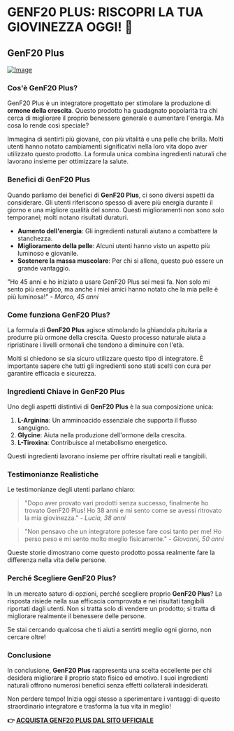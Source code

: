 # GENF20 PLUS: RISCOPRI LA TUA GIOVINEZZA OGGI! 🌟

## GenF20 Plus

[![Image](https://www2.sellhealth.com/21/GenF20Plus_WebBanner_300x250_V1.jpg)](https://gchaffi.com/M6Yp7IQZ)

### Cos'è GenF20 Plus?

GenF20 Plus è un integratore progettato per stimolare la produzione di **ormone della crescita**. Questo prodotto ha guadagnato popolarità tra chi cerca di migliorare il proprio benessere generale e aumentare l'energia. Ma cosa lo rende così speciale? 

Immagina di sentirti più giovane, con più vitalità e una pelle che brilla. Molti utenti hanno notato cambiamenti significativi nella loro vita dopo aver utilizzato questo prodotto. La formula unica combina ingredienti naturali che lavorano insieme per ottimizzare la salute.

### Benefici di GenF20 Plus

Quando parliamo dei benefici di **GenF20 Plus**, ci sono diversi aspetti da considerare. Gli utenti riferiscono spesso di avere più energia durante il giorno e una migliore qualità del sonno. Questi miglioramenti non sono solo temporanei; molti notano risultati duraturi.

- **Aumento dell'energia**: Gli ingredienti naturali aiutano a combattere la stanchezza.
- **Miglioramento della pelle**: Alcuni utenti hanno visto un aspetto più luminoso e giovanile.
- **Sostenere la massa muscolare**: Per chi si allena, questo può essere un grande vantaggio.

"Ho 45 anni e ho iniziato a usare GenF20 Plus sei mesi fa. Non solo mi sento più energico, ma anche i miei amici hanno notato che la mia pelle è più luminosa!" - *Marco, 45 anni*

### Come funziona GenF20 Plus?

La formula di **GenF20 Plus** agisce stimolando la ghiandola pituitaria a produrre più ormone della crescita. Questo processo naturale aiuta a ripristinare i livelli ormonali che tendono a diminuire con l'età. 

Molti si chiedono se sia sicuro utilizzare questo tipo di integratore. È importante sapere che tutti gli ingredienti sono stati scelti con cura per garantire efficacia e sicurezza.

### Ingredienti Chiave in GenF20 Plus

Uno degli aspetti distintivi di **GenF20 Plus** è la sua composizione unica:

1. **L-Arginina**: Un amminoacido essenziale che supporta il flusso sanguigno.
2. **Glycine**: Aiuta nella produzione dell'ormone della crescita.
3. **L-Tiroxina**: Contribuisce al metabolismo energetico.

Questi ingredienti lavorano insieme per offrire risultati reali e tangibili.

### Testimonianze Realistiche

Le testimonianze degli utenti parlano chiaro:

> "Dopo aver provato vari prodotti senza successo, finalmente ho trovato GenF20 Plus! Ho 38 anni e mi sento come se avessi ritrovato la mia giovinezza." - *Lucia, 38 anni*

> "Non pensavo che un integratore potesse fare così tanto per me! Ho perso peso e mi sento molto meglio fisicamente." - *Giovanni, 50 anni*

Queste storie dimostrano come questo prodotto possa realmente fare la differenza nella vita delle persone.

### Perché Scegliere GenF20 Plus?

In un mercato saturo di opzioni, perché scegliere proprio **GenF20 Plus**? La risposta risiede nella sua efficacia comprovata e nei risultati tangibili riportati dagli utenti. Non si tratta solo di vendere un prodotto; si tratta di migliorare realmente il benessere delle persone.

Se stai cercando qualcosa che ti aiuti a sentirti meglio ogni giorno, non cercare oltre! 

### Conclusione

In conclusione, **GenF20 Plus** rappresenta una scelta eccellente per chi desidera migliorare il proprio stato fisico ed emotivo. I suoi ingredienti naturali offrono numerosi benefici senza effetti collaterali indesiderati.

Non perdere tempo! Inizia oggi stesso a sperimentare i vantaggi di questo straordinario integratore e trasforma la tua vita in meglio!



**👉 [ACQUISTA GENF20 PLUS DAL SITO UFFICIALE](https://gchaffi.com/M6Yp7IQZ)**